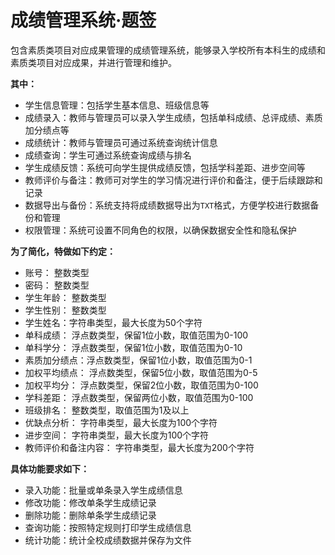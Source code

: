 # 成绩管理系统·题签

包含素质类项目对应成果管理的成绩管理系统，能够录入学校所有本科生的成绩和素质类项目对应成果，并进行管理和维护。

**其中：**

- 学生信息管理：包括学生基本信息、班级信息等
- 成绩录入：教师与管理员可以录入学生成绩，包括单科成绩、总评成绩、素质加分绩点等
- 成绩统计：教师与管理员可通过系统查询统计信息
- 成绩查询：学生可通过系统查询成绩与排名
- 学生成绩反馈：系统可向学生提供成绩反馈，包括学科差距、进步空间等
- 教师评价与备注：教师可对学生的学习情况进行评价和备注，便于后续跟踪和记录
- 数据导出与备份：系统支持将成绩数据导出为`TXT`格式，方便学校进行数据备份和管理
- 权限管理：系统可设置不同角色的权限，以确保数据安全性和隐私保护

**为了简化，特做如下约定：**

- 账号： 整数类型
- 密码： 整数类型
- 学生年龄： 整数类型
- 学生性别： 整数类型
- 学生姓名：字符串类型，最大长度为50个字符
- 单科成绩： 浮点数类型，保留1位小数，取值范围为0-100
- 单科学分： 浮点数类型，保留1位小数，取值范围为0-10
- 素质加分绩点：浮点数类型，保留1位小数，取值范围为0-1
- 加权平均绩点： 浮点数类型，保留5位小数，取值范围为0-5
- 加权平均分： 浮点数类型，保留2位小数，取值范围为0-100
- 学科差距： 浮点数类型，保留两位小数，取值范围为0-100
- 班级排名： 整数类型，取值范围为1及以上
- 优缺点分析： 字符串类型，最大长度为100个字符
- 进步空间： 字符串类型，最大长度为100个字符
- 教师评价和备注内容： 字符串类型，最大长度为200个字符

**具体功能要求如下：**

- 录入功能：批量或单条录入学生成绩信息
- 修改功能：修改单条学生成绩记录
- 删除功能：删除单条学生成绩记录
- 查询功能：按照特定规则打印学生成绩信息
- 统计功能：统计全校成绩数据并保存为文件
